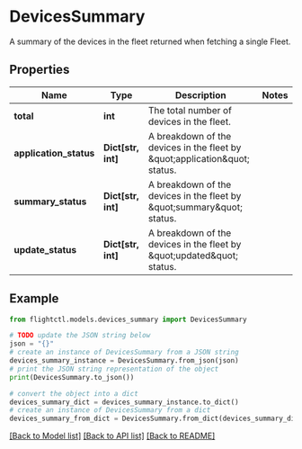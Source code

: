 # DevicesSummary

A summary of the devices in the fleet returned when fetching a single Fleet.

## Properties

Name | Type | Description | Notes
------------ | ------------- | ------------- | -------------
**total** | **int** | The total number of devices in the fleet. | 
**application_status** | **Dict[str, int]** | A breakdown of the devices in the fleet by \&quot;application\&quot; status. | 
**summary_status** | **Dict[str, int]** | A breakdown of the devices in the fleet by \&quot;summary\&quot; status. | 
**update_status** | **Dict[str, int]** | A breakdown of the devices in the fleet by \&quot;updated\&quot; status. | 

## Example

```python
from flightctl.models.devices_summary import DevicesSummary

# TODO update the JSON string below
json = "{}"
# create an instance of DevicesSummary from a JSON string
devices_summary_instance = DevicesSummary.from_json(json)
# print the JSON string representation of the object
print(DevicesSummary.to_json())

# convert the object into a dict
devices_summary_dict = devices_summary_instance.to_dict()
# create an instance of DevicesSummary from a dict
devices_summary_from_dict = DevicesSummary.from_dict(devices_summary_dict)
```
[[Back to Model list]](../README.md#documentation-for-models) [[Back to API list]](../README.md#documentation-for-api-endpoints) [[Back to README]](../README.md)


